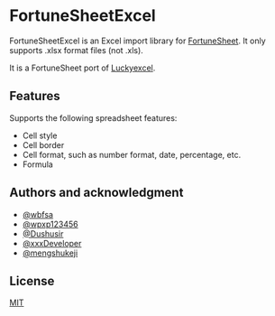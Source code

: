 # FortuneSheetExcel

FortuneSheetExcel is an Excel import library for [FortuneSheet](https://github.com/ruilisi/fortune-sheet/). It only supports .xlsx format files (not .xls).

It is a FortuneSheet port of [Luckyexcel](https://github.com/dream-num/Luckyexcel).

## Features

Supports the following spreadsheet features:

- Cell style
- Cell border
- Cell format, such as number format, date, percentage, etc.
- Formula

## Authors and acknowledgment

- [@wbfsa](https://github.com/wbfsa)
- [@wpxp123456](https://github.com/wpxp123456)
- [@Dushusir](https://github.com/Dushusir)
- [@xxxDeveloper](https://github.com/xxxDeveloper)
- [@mengshukeji](https://github.com/mengshukeji)

## License

[MIT](http://opensource.org/licenses/MIT)

